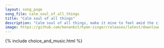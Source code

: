 ```yaml
---
layout: song_page
song_file: calm_soul_of_all_things
title: "Calm soul of all things"
description: "Calm soul of all things, make it mine to feel amid the city's jar, that there abides a peace of thine I did not make, and cannot mar.  The will to nei... english theist 4part musicbyother textbyother"
image: https://github.com/kenanbit/hymn-singer/releases/latest/download/calm_soul_of_all_things-trad.png
---
```


{% include choice_and_music.html %}